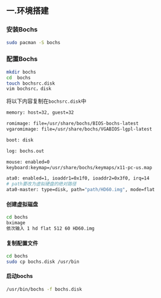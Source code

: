 ## 一.环境搭建

###  安装Bochs

```bash
sudo pacman -S bochs
```

### 配置Bochs

```bash
mkdir bochs
cd  bochs
touch bochsrc.disk
vim bochsrc，disk
```

将以下内容复制在`bochsrc.disk`中

```bash
memory: host=32, guest=32

romimage: file=/usr/share/bochs/BIOS-bochs-latest
vgaromimage: file=/usr/share/bochs/VGABIOS-lgpl-latest

boot: disk 

log: bochs.out 

mouse: enabled=0 
keyboard:keymap=/usr/share/bochs/keymaps/x11-pc-us.map 

ata0: enabled=1, ioaddr1=0x1f0, ioaddr2=0x3f0, irq=14 
# path要改为虚拟硬盘的绝对路径
ata0-master: type=disk, path="path/HD60.img", mode=flat
```

#### 创建虚拟磁盘

```bash
cd bochs
bximage
依次输入 1 hd flat 512 60 HD60.img
```

#### 复制配置文件

```bash
cd bochs
sudo cp bochs.disk /usr/bin
```

#### 启动bochs

```bash
/usr/bin/bochs -f bochs.disk
```
